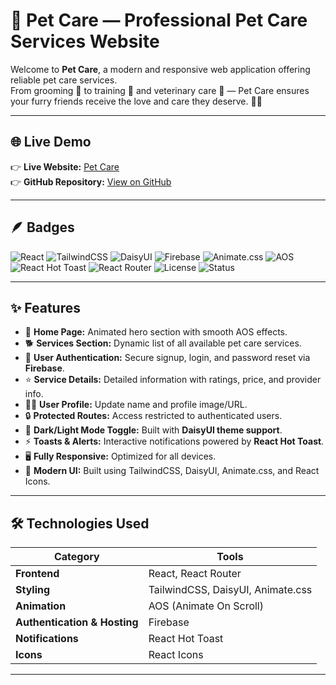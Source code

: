 # 🐾 Pet Care — Professional Pet Care Services Website

Welcome to **Pet Care**, a modern and responsive web application offering reliable pet care services.  
From grooming 🧼 to training 🦮 and veterinary care 🏥 — Pet Care ensures your furry friends receive the love and care they deserve. 🐶🐱

---

## 🌐 Live Demo  
👉 **Live Website:** [Pet Care](https://assignment-no9-private.web.app/)  
👉 **GitHub Repository:** [View on GitHub](https://github.com/programming-hero-web-course2/b12-a9-firesheild-somrat350)

---

## 🪶 Badges

![React](https://img.shields.io/badge/React-19.0.0-blue?logo=react&logoColor=white)
![TailwindCSS](https://img.shields.io/badge/TailwindCSS-3.4.0-38bdf8?logo=tailwindcss&logoColor=white)
![DaisyUI](https://img.shields.io/badge/DaisyUI-4.12.0-FF69B4?logo=daisyui&logoColor=white)
![Firebase](https://img.shields.io/badge/Firebase-Authentication-orange?logo=firebase)
![Animate.css](https://img.shields.io/badge/Animate.css-4.1.1-ff69b4?logo=css3)
![AOS](https://img.shields.io/badge/AOS-Animation-green)
![React Hot Toast](https://img.shields.io/badge/React_Hot_Toast-Notifications-blueviolet)
![React Router](https://img.shields.io/badge/React_Router-7.0.0-critical?logo=reactrouter)
![License](https://img.shields.io/badge/License-MIT-success)
![Status](https://img.shields.io/badge/Status-Active-brightgreen)

---

## ✨ Features

- 🏡 **Home Page:** Animated hero section with smooth AOS effects.  
- 🐕 **Services Section:** Dynamic list of all available pet care services.  
- 👤 **User Authentication:** Secure signup, login, and password reset via **Firebase**.  
- ⭐ **Service Details:** Detailed information with ratings, price, and provider info.  
- 🧑‍⚕️ **User Profile:** Update name and profile image/URL.  
- 🔒 **Protected Routes:** Access restricted to authenticated users.  
- 🌙 **Dark/Light Mode Toggle:** Built with **DaisyUI theme support**.  
- ⚡ **Toasts & Alerts:** Interactive notifications powered by **React Hot Toast**.  
- 🖥️ **Fully Responsive:** Optimized for all devices.  
- 🎨 **Modern UI:** Built using TailwindCSS, DaisyUI, Animate.css, and React Icons.  

---

## 🛠️ Technologies Used

| Category | Tools |
|-----------|--------|
| **Frontend** | React, React Router |
| **Styling** | TailwindCSS, DaisyUI, Animate.css |
| **Animation** | AOS (Animate On Scroll) |
| **Authentication & Hosting** | Firebase |
| **Notifications** | React Hot Toast |
| **Icons** | React Icons |

---